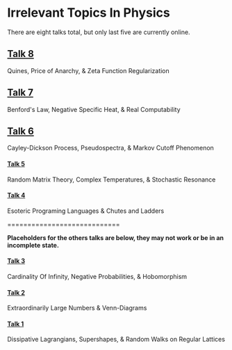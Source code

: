 Irrelevant Topics In Physics
============================

There are eight talks total, but only last five are currently online.

## [Talk 8](http://thoppe.github.io/Irrelevant_Topics_In_Physics/irr8.html)
Quines, Price of Anarchy, & Zeta Function Regularization

## [Talk 7](http://thoppe.github.io/Irrelevant_Topics_In_Physics/irr7.html)
Benford's Law, Negative Specific Heat, & Real Computability

## [Talk 6](http://thoppe.github.io/Irrelevant_Topics_In_Physics/irr6.html)
Cayley-Dickson Process, Pseudospectra, & Markov Cutoff Phenomenon

#### [Talk 5](http://thoppe.github.io/Irrelevant_Topics_In_Physics/irr5.html)
Random Matrix Theory, Complex Temperatures, & Stochastic Resonance

#### [Talk 4](http://thoppe.github.io/Irrelevant_Topics_In_Physics/irr4.html)
Esoteric Programing Languages & Chutes and Ladders

============================

**Placeholders for the others talks are below, they may not work or be in an incomplete state.**

#### [Talk 3](http://thoppe.github.io/Irrelevant_Topics_In_Physics/irr3.html)
Cardinality Of Infinity, Negative Probabilities, & Hobomorphism

#### [Talk 2](http://thoppe.github.io/Irrelevant_Topics_In_Physics/irr2.html)
Extraordinarily Large Numbers & Venn-Diagrams

#### [Talk 1](http://thoppe.github.io/Irrelevant_Topics_In_Physics/irr1.html)
Dissipative Lagrangians, Supershapes, & Random Walks on Regular Lattices


